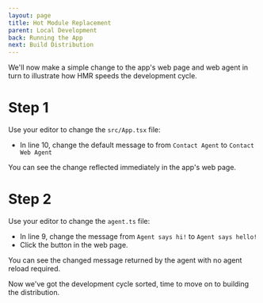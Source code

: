 ```yaml
---
layout: page
title: Hot Module Replacement
parent: Local Development
back: Running the App
next: Build Distribution
---
```

We'll now make a simple change to the app's web page and web agent
in turn to illustrate how HMR speeds the development cycle.

# Step 1
Use your editor to change the `src/App.tsx` file:

- In line 10, change the default message to from `Contact Agent` to `Contact Web Agent`

You can see the change reflected immediately in the app's web page.

# Step 2
Use your editor to change the `agent.ts` file:

- In line 9, change the message from `Agent says hi!` to `Agent says hello!`
- Click the button in the web page.

You can see the changed message returned by the agent with no agent reload required.

Now we've got the development cycle sorted, time to move on to building the distribution.
